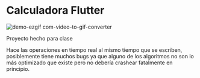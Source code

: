 # Calculadora Flutter

![demo-ezgif com-video-to-gif-converter](https://github.com/Laesx/calculadora_flutter/assets/51269470/934fe018-9cb7-4bde-a632-f384d150c6e2)

Proyecto hecho para clase

Hace las operaciones en tiempo real al mismo tiempo que se escriben, posiblemente tiene muchos bugs ya que alguno de los algoritmos no son lo más optimizado que existe pero no debería crashear fatalmente en principio.
